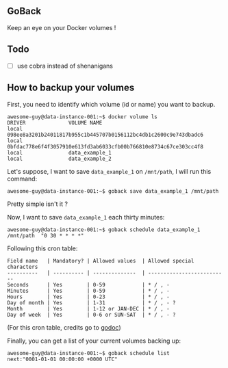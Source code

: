 ## GoBack

Keep an eye on your Docker volumes !

## Todo

  * [ ] use cobra instead of shenanigans

## How to backup your volumes

First, you need to identify which volume (id or name) you want to backup.

```shell
awesome-guy@data-instance-001:~$ docker volume ls
DRIVER              VOLUME NAME
local               098ee8a3201b24011817b955c1b445707b0156112bc4db1c2600c9e743dbadc6
local               0bfdac778e6f4f3057910e613fd3ab6033cfb00b766810e8734c67ce303cc4f8
local               data_example_1
local               data_example_2
```

Let's suppose, I want to save `data_example_1` on `/mnt/path`, I will run this command:

```shell
awesome-guy@data-instance-001:~$ goback save data_example_1 /mnt/path
```

Pretty simple isn't it ?

Now, I want to save `data_example_1` each thirty minutes:

```shell
awesome-guy@data-instance-001:~$ goback schedule data_example_1 /mnt/path  "0 30 * * * *"
```

Following this cron table:

```
Field name   | Mandatory? | Allowed values  | Allowed special characters
----------   | ---------- | --------------  | --------------------------
Seconds      | Yes        | 0-59            | * / , -
Minutes      | Yes        | 0-59            | * / , -
Hours        | Yes        | 0-23            | * / , -
Day of month | Yes        | 1-31            | * / , - ?
Month        | Yes        | 1-12 or JAN-DEC | * / , -
Day of week  | Yes        | 0-6 or SUN-SAT  | * / , - ?
```

(For this cron table, credits go to [godoc](https://godoc.org/github.com/robfig/cron))

Finally, you can get a list of your current volumes backing up:

```shell
awesome-guy@data-instance-001:~$ goback schedule list
next:"0001-01-01 00:00:00 +0000 UTC"
```

